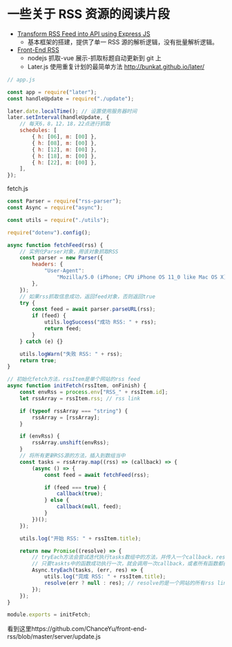 # 一些关于 RSS 资源的阅读片段

-   [Transform RSS Feed into API using Express JS](https://lioncoding.com/transform-rss-feed-into-api-using-express-js/)
    -   基本框架的搭建，提供了单一 RSS 源的解析逻辑，没有批量解析逻辑。
-   [Front-End RSS](https://github.com/ChanceYu/front-end-rss)
    -   nodejs 抓取-vue 展示-抓取标题自动更新到 git 上
    -   Later.js 使用重复计划的最简单方法 http://bunkat.github.io/later/

```js
// app.js

const app = require("later");
const handleUpdate = require("./update");

later.date.localTime(); // 设置使用服务器时间
later.setInterval(handleUpdate, {
	// 每天6，8，12，18，22点进行抓取
	schedules: [
		{ h: [06], m: [00] },
		{ h: [08], m: [00] },
		{ h: [12], m: [00] },
		{ h: [18], m: [00] },
		{ h: [22], m: [00] },
	],
});
```

fetch.js

```js
const Parser = require("rss-parser");
const Async = require("async");

const utils = require("./utils");

require("dotenv").config();

async function fetchFeed(rss) {
	// 实例化Parser对象，用该对象抓取RSS
	const parser = new Parser({
		headers: {
			"User-Agent":
				"Mozilla/5.0 (iPhone; CPU iPhone OS 11_0 like Mac OS X) AppleWebKit/604.1.38 (KHTML, like Gecko) Version/11.0 Mobile/15A372 Safari/604.1",
		},
	});
	// 如果rss抓取信息成功，返回feed对象，否则返回true
	try {
		const feed = await parser.parseURL(rss);
		if (feed) {
			utils.logSuccess("成功 RSS: " + rss);
			return feed;
		}
	} catch (e) {}

	utils.logWarn("失败 RSS: " + rss);
	return true;
}

// 初始化fetch方法，rssItem是单个网站的rss feed
async function initFetch(rssItem, onFinish) {
	const envRss = process.env["RSS_" + rssItem.id];
	let rssArray = rssItem.rss; // rss link

	if (typeof rssArray === "string") {
		rssArray = [rssArray];
	}

	if (envRss) {
		rssArray.unshift(envRss);
	}
	// 将所有更新RSS源的方法，插入到数组当中
	const tasks = rssArray.map((rss) => (callback) => {
		(async () => {
			const feed = await fetchFeed(rss);

			if (feed === true) {
				callback(true);
			} else {
				callback(null, feed);
			}
		})();
	});

	utils.log("开始 RSS: " + rssItem.title);

	return new Promise((resolve) => {
		// tryEach方法会尝试迭代执行tasks数组中的方法，并传入一个callback，res会返回feed数据对象。
		// 只要taskts中的函数成功执行一次，就会调用一次callback，或者所有函数都执行失败，最后一次执行失败时调用callback
		Async.tryEach(tasks, (err, res) => {
			utils.log("完成 RSS: " + rssItem.title);
			resolve(err ? null : res); // resolve的是一个网站的所有rss link 对象
		});
	});
}

module.exports = initFetch;
```

看到这里https://github.com/ChanceYu/front-end-rss/blob/master/server/update.js
